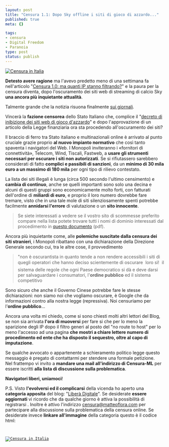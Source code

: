 ```yaml
--- 
layout: post
title: "Censura 1.1: Dopo Sky offline i siti di gioco di azzardo..."
published: true
meta: {}

tags: 
- censura
- Digital Freedom
- Paranoia
type: post
status: publish
---
```

[![Censura in Italia](http://www.lastknight.com/download/banner_censura.png)](http://www.lastknight.com/category/liberta-digitale/)

**Detesto avere ragione** ma l'avevo predetto meno di una settimana fa nell'articolo "[Censura 1.0: ma quanti IP stanno filtrando?](http://www.lastknight.com/2006/02/12/censura-quanti-ip-stanno-filtrando/)" e la paura per la censura diventa, dopo l'oscuramento dei siti web di streaming di calcio Sky **una ancora più inquietante attualità**.  

Talmente grande che la notizia risuona finalmente [sui giornali](http://www.corriere.it/Primo_Piano/Cronache/2006/02_Febbraio/13/giochivietati.shtml).  

Vincerà la **fazione censorea** dello Stato Italiano che, complice il "[decreto di inibizione dei siti web di gioco d'azzardo](http://www.aams.it/site.php?page=20060213112534421&op=download)"  e dopo l'approvazione di un articolo della Legge finanziaria ora sta procedendo all'oscuramento dei siti?

Il braccio di ferro tra Stato italiano e multinazionali online è arrivato al punto cruciale grazie proprio **al nuovo impianto normativo** che così tanto spaventa i navigatori del Web. I Monopoli inviteranno i «fornitori di connettività», Telecom, Wind, Tiscali, Fastweb, a **usare gli strumenti necessari per oscurare i siti non autorizzati**. Se si rifiutassero sarebbero considerati di fatto **complici e passibili di sanzioni**, da un **minimo di 30 mila euro a un massimo di 180 mila** per ogni tipo di rilievo contestato.  

La lista dei siti illegali è lunga (circa 500 secondo l'ultimo censimento) e **cambia di continuo**, anche se quelli importanti sono solo una decina e alcuni di questi gruppi sono economicamente molto forti, con fatturati dell'ordine di **miliardi di euro**, e proprio il loro numero dovrebbe fare tremare, visto che in una tale mole di siti silenziosamente spenti potrebbe facilmente **annidarsi l'errore** di valutazione o un **sito innocente**.

> Se siete interessati a vedere se il vostro sito di scommesse preferito compare nella lista potete trovare tutti i nomi di dominio interessati dal procedimento in [questo documento](http://www.aams.it/site.php?page=20060213093814964&op=download) (pdf).

Ancora più inquietante come, alle **polemiche suscitate dalla censura dei siti stranieri**, i Monopoli ribattano con una dichiarazione della Direzione Generale secondo cui, tra le altre cose, il provvedimento
>"non è oscurantista in quanto tende a non rendere accessibili i siti di quegli operatori che hanno deciso scientemente di oscurare  loro sì!  il sistema delle regole che ogni Paese democratico si dà e deve darsi per salvaguardare i consumatori, l'**ordine pubblico** ed il sistema competitivo

Sono sicuro che anche il Governo Cinese potrebbe fare le stesse dichiarazioni: non siamo noi che vogliamo oscurare, è Google che da informazioni contro alla nostra legge (repressiva). Noi censuriamo per l'**ordine pubblico**...  

Ancora una volta mi chiedo, come si sono chiesti molti altri lettori del Blog, se non sia arrivata **l'ora di muoversi** per fare si che per lo meno la sparizione degli IP dopo il filtro generi al posto del "no route to host" per lo meno l'accesso ad una pagina **che mostri a chiare lettere numero di procedimento ed ente che ha disposto il sequestro, oltre al capo di imputazione**.  

Se qualche avvocato o appartenente a schieramento politico legge questo messaggio è pregato di contattarmi per stendere una formale petizione.  
Nel frattempo vi invito a **mandare una mail all'indirizzo di Censura-ML** per essere iscritti **alla lista di discussione sulla problematica**.  

**Navigatori liberi, uniamoci**!


P.S. Visto **l'evolversi ed il complicarsi** della vicenda ho aperto una **categoria apposita** del blog: "[Liberà Digitale](http://www.lastknight.com/category/liberta-digitale/)". Se desiderate **essere aggiornati** vi ricordo che da qualche giorno è attiva la possibilità di registrarsi .  Inoltre è attivo l'indirizzo  [censura@matteoflora.com](mailto:censura@matteoflora.com) per partecipare alla discussione sulla problematica della censura online.
Se desiderate invece **linkare all'immagine** della categoria questo è il codice html:

<code lang="html">
<a
href="http://www.lastknight.com/category/liberta-digitale/">
<img
src="http://www.lastknight.com/download/banner_censura.png"
alt="Censura in Italia" title="" /></a>
</code> 
